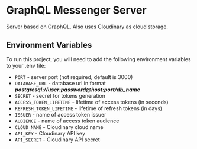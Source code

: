 # GraphQL Messenger Server

Server based on GraphQL. Also uses Cloudinary as cloud storage.

## Environment Variables

To run this project, you will need to add the following 
environment variables to your .env file:

- `PORT` - server port (not required, default is 3000)
- `DATABASE_URL` - database url in format ***postgresql://user:password@host:port/db_name***
- `SECRET` - secret for tokens generation
- `ACCESS_TOKEN_LIFETIME` - lifetime of access tokens (in seconds)
- `REFRESH_TOKEN_LIFETIME` - lifetime of refresh tokens (in days)
- `ISSUER` - name of access token issuer
- `AUDIENCE` - name of access token audience
- `CLOUD_NAME` - Cloudinary cloud name
- `API_KEY` - Cloudinary API key
- `API_SECRET` - Cloudinary API secret
